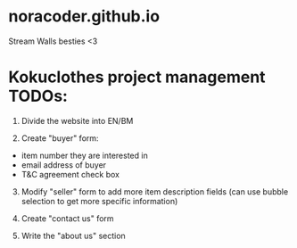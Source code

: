 # noracoder.github.io
Stream Walls besties &lt;3

# Kokuclothes project management TODOs:

1. Divide the website into EN/BM

2. Create "buyer" form:
- item number they are interested in
- email address of buyer
- T&C agreement check box
  
3. Modify "seller" form to add more item description fields (can use bubble selection to get more specific information)

4. Create "contact us" form

5. Write the "about us" section
